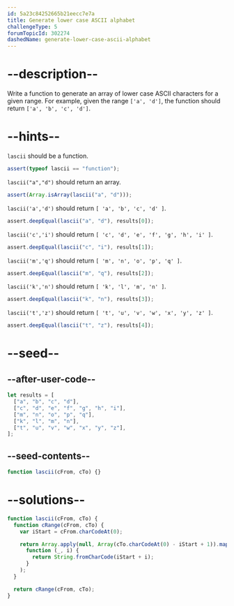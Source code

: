 ```yaml
---
id: 5a23c84252665b21eecc7e7a
title: Generate lower case ASCII alphabet
challengeType: 5
forumTopicId: 302274
dashedName: generate-lower-case-ascii-alphabet
---
```


# --description--

Write a function to generate an array of lower case ASCII characters for a given range. For example, given the range `['a', 'd']`, the function should return `['a', 'b', 'c', 'd']`.

# --hints--

`lascii` should be a function.

```js
assert(typeof lascii == "function");
```

`lascii("a","d")` should return an array.

```js
assert(Array.isArray(lascii("a", "d")));
```

`lascii('a','d')` should return `[ 'a', 'b', 'c', 'd' ]`.

```js
assert.deepEqual(lascii("a", "d"), results[0]);
```

`lascii('c','i')` should return `[ 'c', 'd', 'e', 'f', 'g', 'h', 'i' ]`.

```js
assert.deepEqual(lascii("c", "i"), results[1]);
```

`lascii('m','q')` should return `[ 'm', 'n', 'o', 'p', 'q' ]`.

```js
assert.deepEqual(lascii("m", "q"), results[2]);
```

`lascii('k','n')` should return `[ 'k', 'l', 'm', 'n' ]`.

```js
assert.deepEqual(lascii("k", "n"), results[3]);
```

`lascii('t','z')` should return `[ 't', 'u', 'v', 'w', 'x', 'y', 'z' ]`.

```js
assert.deepEqual(lascii("t", "z"), results[4]);
```

# --seed--

## --after-user-code--

```js
let results = [
  ["a", "b", "c", "d"],
  ["c", "d", "e", "f", "g", "h", "i"],
  ["m", "n", "o", "p", "q"],
  ["k", "l", "m", "n"],
  ["t", "u", "v", "w", "x", "y", "z"],
];
```

## --seed-contents--

```js
function lascii(cFrom, cTo) {}
```

# --solutions--

```js
function lascii(cFrom, cTo) {
  function cRange(cFrom, cTo) {
    var iStart = cFrom.charCodeAt(0);

    return Array.apply(null, Array(cTo.charCodeAt(0) - iStart + 1)).map(
      function (_, i) {
        return String.fromCharCode(iStart + i);
      }
    );
  }

  return cRange(cFrom, cTo);
}
```
